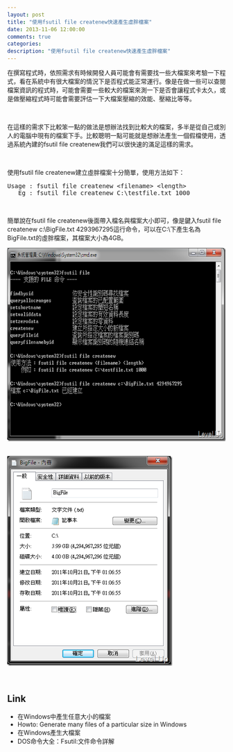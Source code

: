 ```yaml
---
layout: post
title: "使用fsutil file createnew快速產生虛胖檔案"
date: 2013-11-06 12:00:00
comments: true
categories: 
description: "使用fsutil file createnew快速產生虛胖檔案"
---
```

<p>在撰寫程式時，依照需求有時候開發人員可能會有需要找一些大檔案來考驗一下程式，看在系統中有很大檔案的情況下是否程式能正常運行。像是在做一些可以查閱檔案資訊的程式時，可能會需要一些較大的檔案來測一下是否會讓程式卡太久，或是做壓縮程式時可能會需要評估一下大檔案壓縮的效能、壓縮比等等。</p>  <p> </p>  <p>在這樣的需求下比較笨一點的做法是想辦法找到比較大的檔案，多半是從自己或別人的電腦中現有的檔案下手。比較聰明一點可能就是想辦法產生一個假檔使用，透過系統內建的fsutil file createnew我們可以很快速的滿足這樣的需求。</p>  <p> </p>  <p>使用fsutil file createnew建立虛胖檔案十分簡單，使用方法如下：</p>  <div style="padding-bottom: 0px; margin: 0px; padding-left: 0px; padding-right: 0px; display: inline; float: none; padding-top: 0px" id="scid:812469c5-0cb0-4c63-8c15-c81123a09de7:f5fb764a-bd2d-4a9b-a6bc-6eb18f346845" class="wlWriterSmartContent"><pre name="code" class="xml">Usage : fsutil file createnew &lt;filename&gt; &lt;length&gt;
   Eg : fsutil file createnew C:\testfile.txt 1000</pre></div>

<p> </p>

<p>簡單說在fsutil file createnew後面帶入檔名與檔案大小即可，像是鍵入fsutil file createnew c:\BigFile.txt 4293967295這行命令，可以在C:\下產生名為BigFile.txt的虛胖檔案，其檔案大小為4GB。</p>

<p><img style="border-right-width: 0px; border-top-width: 0px; border-bottom-width: 0px; border-left-width: 0px" border="0" alt="image" src="\images\posts\da6f6098-267c-4b6f-b19f-52b127dea7f9\image_thumb_3.png" width="681" height="446" /> </p>

<p><img style="border-right-width: 0px; border-top-width: 0px; border-bottom-width: 0px; border-left-width: 0px" border="0" alt="image" src="\images\posts\da6f6098-267c-4b6f-b19f-52b127dea7f9\image_thumb_4.png" width="381" height="484" /> </p>

<p> </p>

<h2>Link</h2>

<ul>
  <li>在Windows中產生任意大小的檔案 </li>

  <li>Howto: Generate many files of a particular size in Windows </li>

  <li>在Windows產生大檔案 </li>

  <li>DOS命令大全：Fsutil:文件命令詳解 </li>
</ul>